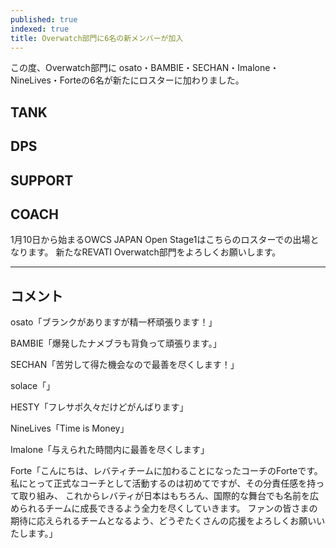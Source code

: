 ```yaml
---
published: true
indexed: true
title: Overwatch部門に6名の新メンバーが加入
---
```


<script>
	import Member from '$lib/components/news/util/Member.svelte';

	const TANKS = [
		{
			name: 'osato',
			socials: {
				twitter: 'osato_ow',
				youtube: '@osato_ow',
				twitch: 'osato_fps'
			}
		}
	];
	const DPS_MEMBERS = [
		{
			name: 'BAMBIE',
			socials: {
				twitter: 'bambie_ow',
				twitch: 'bambie_ow'
			}
		},
		{
			name: 'SECHAN',
			socials: { twitter: 'sechan_O' }
		},
		{
			name: 'solace',
			socials: {
				twitter: 'sorryimsolace',
				youtube: '@sorryimsolace',
				twitch: 'sorryimsolace'
			}
		}
	];
	const SUPPORTS = [
		{
			name: 'HESTY',
			socials: {
				twitter: '__Hestyow',
				twitch: 'hesty_ow'
			}
		},
		{
			name: 'NineLives',
			socials: {
				twitter: 'NineLives_ow',
				twitch: 'ninelives_ow'
			}
		},
		{
			name: 'Imalone',
			socials: { twitter: 'Imalone_ow' }
		}
	];
	const COACHES = [{
		name: 'Forte',
		socials: {
			twitter: 'OW_Forte',
			youtube: '@OW_Forte'
		}
	}];
</script>

この度、Overwatch部門に osato・BAMBIE・SECHAN・Imalone・NineLives・Forteの6名が新たにロスターに加わりました。

## TANK

<Member members={TANKS} />

## DPS

<Member members={DPS_MEMBERS} />

## SUPPORT

<Member members={SUPPORTS} />

## COACH

<Member members={COACHES} />

1月10日から始まるOWCS JAPAN Open Stage1はこちらのロスターでの出場となります。
新たなREVATI Overwatch部門をよろしくお願いします。

---

## コメント

osato「ブランクがありますが精一杯頑張ります！」

BAMBIE「爆発したナメブラも背負って頑張ります。」

SECHAN「苦労して得た機会なので最善を尽くします！」

solace「」

HESTY「フレサポ久々だけどがんばります」

NineLives「Time is Money」

Imalone「与えられた時間内に最善を尽くします」

Forte「こんにちは、レバティチームに加わることになったコーチのForteです。
私にとって正式なコーチとして活動するのは初めてですが、その分責任感を持って取り組み、
これからレバティが日本はもちろん、国際的な舞台でも名前を広められるチームに成長できるよう全力を尽くしていきます。
ファンの皆さまの期待に応えられるチームとなるよう、どうぞたくさんの応援をよろしくお願いいたします。」
